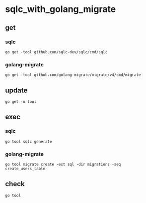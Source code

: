 # sqlc_with_golang_migrate

## get

### sqlc
```
go get -tool github.com/sqlc-dev/sqlc/cmd/sqlc
```

### golang-migrate
```
go get -tool github.com/golang-migrate/migrate/v4/cmd/migrate
```

## update

```
go get -u tool
```

## exec

### sqlc
```
go tool sqlc generate
```

### golang-migrate
```
go tool migrate create -ext sql -dir migrations -seq create_users_table
```

## check

```
go tool
```
